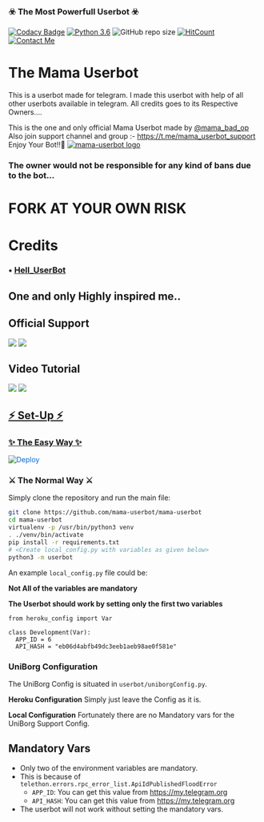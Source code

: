 ### ☣️ The Most Powerfull Userbot ☣️

[![Codacy Badge](https://api.codacy.com/project/badge/Grade/f7c51539e67b483bb8d7749acca51d3a)](https://app.codacy.com/gh/mama-userbot/mama-userbot?utm_source=github.com&utm_medium=referral&utm_content=mama-userbot/mama-userbot&utm_campaign=Badge_Grade_Settings)
[![Python 3.6](https://img.shields.io/badge/Python-3.6%20or%20newer-blue.svg)](https://www.python.org/downloads/release/python-360/)
![GitHub repo size](https://img.shields.io/github/repo-size/mama-userbot/mama-userbot)
[![HitCount](http://hits.dwyl.com/mama-userbot/mama-userbot.svg)](http://hits.dwyl.com/mama-userbot/mama-userbot)
[![Contact Me](https://img.shields.io/badge/Telegram-Contact%20Me-informational)](https://t.me/mama_bad_op)


# The Mama Userbot

This is a userbot made for telegram. I made this userbot with help of all other userbots available in telegram. All credits goes to its Respective Owners....

This is the one and only official Mama Userbot made by [@mama_bad_op](https://t.me/mama_bad_op) Also join support channel and group :- https://t.me/mama_userbot_support Enjoy Your Bot!!💝
[![mama-userbot logo](https://telegra.ph/file/49d69e7a65c2bb384c747.jpg)](https://t.me/mama_userbot_support)


### The owner would not be responsible for any kind of bans due to the bot...


# FORK AT YOUR OWN RISK

# Credits
### • [Hell_UserBot](https://github.com/HellBoy-op/HellBot)
## One and only Highly inspired me..
## Official Support
<a href="https://t.me/HellBot_Official"><img src="Unknown wight, [07.01.21 17:24]
https://img.shields.io/badge/Join-Support%20Channel-red.svg?style=for-the-badge&logo=Telegram"></a>
<a href="https://t.me/mama_userbot_support"><img src="https://img.shields.io/badge/Join-Support%20Group-blue.svg?style=for-the-badge&logo=Telegram"></a>
## Video Tutorial
<a href="https://youtu.be/M2FQJq_sHp4"><img src="https://img.shields.io/badge/How%20To%20Deploy-blue.svg?logo=Youtube"></a>
<a href="https://youtu.be/M2FQJq_sHp4"><img src="https://img.shields.io/youtube/views/M2FQJq_sHp4?style=social">

## ⚡ Set-Up ⚡

### ✨ The Easy Way ✨

<a href="https://dashboard.heroku.com/new?button-url=https%3A%2F%2Fgithub.com%2Fmama-userbot%2Fmama-userbot&template=https%3A%2F%2Fgithub.com%2Fmama-userbot%2Fmama-userbot" rel="nofollow" style="background-color: initial; box-sizing: border-box; color: #0366d6; text-decoration-line: none;"><img alt="Deploy" data-canonical-src="https://www.herokucdn.com/deploy/button.svg" src="https://camo.githubusercontent.com/83b0e95b38892b49184e07ad572c94c8038323fb/68747470733a2f2f7777772e6865726f6b7563646e2e636f6d2f6465706c6f792f627574746f6e2e737667" style="border-style: none; box-sizing: initial; max-width: 100%;" /></a></div>

### ⚔️ The Normal Way ⚔️

Simply clone the repository and run the main file:
```sh
git clone https://github.com/mama-userbot/mama-userbot
cd mama-userbot
virtualenv -p /usr/bin/python3 venv
. ./venv/bin/activate
pip install -r requirements.txt
# <Create local_config.py with variables as given below>
python3 -m userbot
```

An example `local_config.py` file could be:

**Not All of the variables are mandatory**

__The Userbot should work by setting only the first two variables__

```python3
from heroku_config import Var

class Development(Var):
  APP_ID = 6
  API_HASH = "eb06d4abfb49dc3eeb1aeb98ae0f581e"
```

### UniBorg Configuration

The UniBorg Config is situated in `userbot/uniborgConfig.py`.

**Heroku Configuration**
Simply just leave the Config as it is.

**Local Configuration**
Fortunately there are no Mandatory vars for the UniBorg Support Config.

## Mandatory Vars

- Only two of the environment variables are mandatory.
- This is because of `telethon.errors.rpc_error_list.ApiIdPublishedFloodError`
    - `APP_ID`:   You can get this value from https://my.telegram.org
    - `API_HASH`:   You can get this value from https://my.telegram.org
- The userbot will not work without setting the mandatory vars.
